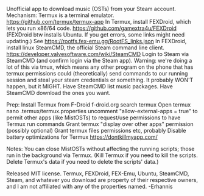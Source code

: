 Unofficial app to download music (OSTs) from your Steam account.
Mechanism:
Termux is a terminal emulator.
  https://github.com/termux/termux-app
In Termux, install FEXDroid, which lets you run x86/64 code.
  https://github.com/gamextra4u/FEXDroid
(FEXDroid btw installs Ubuntu.  If you get errors, some links might need updating.)
  See https://rootfs.fex-emu.gg/RootFS_links.json
In FEXDroid, install linux SteamCMD, the official Steam command line client.
  https://developer.valvesoftware.com/wiki/SteamCMD
Login to Steam via SteamCMD (and confirm login via the Steam app).
  Warning: we're doing a lot of this via tmux, which means any other program on the phone that has termux permissions could (theoretically) send commands to our running session and steal your steam credentials or something.
  It probably WON'T happen, but it MIGHT.
Have SteamCMD list music packages.
Have SteamCMD download the ones you want.

Prep:
Install Termux from F-Droid
  f-droid.org
  search termux
Open termux
  nano .termux/termux.properties
  uncomment "allow-external-apps = true" to permit other apps (like MistOSTs) to request/use permissions to have Termux run commands
Grant termux "display over other apps" permission (possibly optional)
Grant termux files permissions etc, probably
Disable battery optimizations for Termux
  https://dontkillmyapp.com/

Notes:
You can close MistOSTs without affecting the running scripts; those run in the background via Termux.  (Kill Termux if you need to kill the scripts.  Delete Termux's data if you need to delete the scripts' data.)

Released MIT license.  Termux, FEXDroid, FEX-Emu, Ubuntu, SteamCMD, Steam, and whatever you download are property of their respective owners, and I am not affiliated with any of the properties named.
-Erhannis